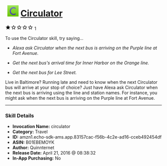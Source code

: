 # &nbsp;<img src="skill_icon" alt="Circulator icon" width="36"> [Circulator](http://alexa.amazon.com/#skills/amzn1.echo-sdk-ams.app.83157cac-f56b-4c2e-ad16-cceb492454df)
![1 stars](../../images/ic_star_black_18dp_1x.png)![1 stars](../../images/ic_star_border_black_18dp_1x.png)![1 stars](../../images/ic_star_border_black_18dp_1x.png)![1 stars](../../images/ic_star_border_black_18dp_1x.png)![1 stars](../../images/ic_star_border_black_18dp_1x.png) 1

To use the Circulator skill, try saying...

* *Alexa ask Circulator when the next bus is arriving on the Purple line at Fort Avenue.*

* *Get the next bus's arrival time for Inner Harbor on the Orange line.*

* *Get the next bus for Lee Street.*

Live in Baltimore? Running late and need to know when the next Circulator bus will arrive at your stop of choice? Just have Alexa ask Circulator when the next bus is arriving using the line and station names. For instance, you might ask when the next bus is arriving on the Purple line at Fort Avenue.

***

### Skill Details

* **Invocation Name:** circulator
* **Category:** Travel
* **ID:** amzn1.echo-sdk-ams.app.83157cac-f56b-4c2e-ad16-cceb492454df
* **ASIN:** B01EBEMOYK
* **Author:** Quinnternet
* **Release Date:** April 21, 2016 @ 08:38:32
* **In-App Purchasing:** No
